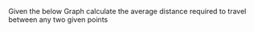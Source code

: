 Given the below Graph calculate the average distance required to travel between any two given points
